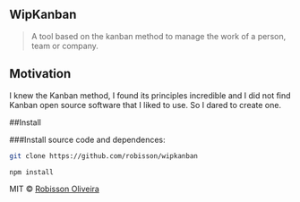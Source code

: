 ## WipKanban
>A tool based on the kanban method to manage the work of a person, team or company.

## Motivation
I knew the Kanban method, I found its principles incredible and I did not find Kanban open source software that I liked to use. So I dared to create one.

##Install

###Install source code and dependences:

```bash
git clone https://github.com/robisson/wipkanban
```

```bash
npm install
```

MIT © [Robisson Oliveira](https://www.robissonoliveira.com.br)